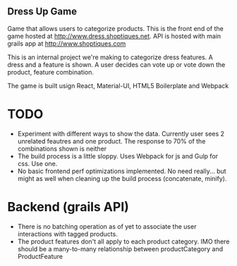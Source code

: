 Dress Up Game
-------------
Game that allows users to categorize products.  This is the front end of the game hosted at http://www.dress.shoptiques.net.  API is hosted with main grails app at http://www.shoptiques.com


This is an internal project we're making to categorize dress features. A dress and a feature is shown.  A user decides can vote up or vote down the product, feature combination.

The game is built usign React, Material-UI, HTML5 Boilerplate and Webpack

TODO
====
 * Experiment with different ways to show the data.  Currently user sees 2 unrelated feautres and one product.  The response to 70% of the combinations shown is neither
 * The build process is a little sloppy.  Uses Webpack for js and Gulp for css.  Use one.
 * No basic frontend perf optimizations implemented.  No need really... but might as well when cleaning up the build process (concatenate, minify).

Backend (grails API)
====================
 * There is no batching operation as of yet to associate the user interactions with tagged products.
 * The product features don't all apply to each product category.  IMO there should be a many-to-many relationship between productCategory and ProductFeature

